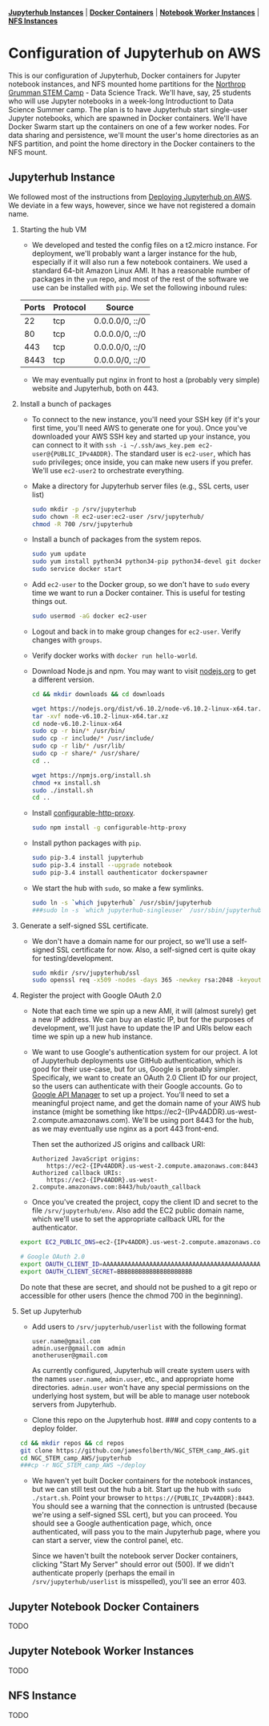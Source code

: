 **[Jupyterhub Instances](#jupyterhub-instances)** |
**[Docker Containers](#jupyter-notebook-docker-containers)** |
**[Notebook Worker Instances](#jupyter-notebook-worker-instances)** |
**[NFS Instances](#nfs-instance)**

# Configuration of Jupyterhub on AWS
This is our configuration of Jupyterhub, Docker containers for Jupyter notebook instances, and NFS mounted home partitions for the [Northrop Grumman STEM Camp](https://conferencereg.colostate.edu/Registration/Welcome.aspx?e=EB64C01EC8135319E6CDA22A5B404146) - Data Science Track.
We'll have, say, 25 students who will use Jupyter notebooks in a week-long Introductiont to Data Science Summer camp.
The plan is to have Jupyterhub start single-user Jupyter notebooks, which are spawned in Docker containers.
We'll have Docker Swarm start up the containers on one of a few worker nodes.
For data sharing and persistence, we'll mount the user's home directories as an NFS partition, and point the home directory in the Docker containers to the NFS mount.

## Jupyterhub Instance
We followed most of the instructions from [Deploying Jupyterhub on AWS](https://github.com/jupyterhub/jupyterhub/wiki/Deploying-JupyterHub-on-AWS).
We deviate in a few ways, however, since we have not registered a domain name.

1. Starting the hub VM
   * We developed and tested the config files on a t2.micro instance.
     For deployment, we'll probably want a larger instance for the hub, especially if it will also run a few notebook containers.
     We used a standard 64-bit Amazon Linux AMI.
     It has a reasonable number of packages in the `yum` repo, and most of the rest of the software we use can be installed with `pip`.
     We set the following inbound rules:

    |Ports |	Protocol	| Source |
    |------|----------|--------|
    |22	| tcp	| 0.0.0.0/0, ::/0 |
    |80	| tcp	| 0.0.0.0/0, ::/0 |
    |443	| tcp	| 0.0.0.0/0, ::/0 |
    |8443	| tcp	| 0.0.0.0/0, ::/0 |

   * We may eventually put nginx in front to host a (probably very simple) website and Jupyterhub, both on 443.

2. Install a bunch of packages
   * To connect to the new instance, you'll need your SSH key (if it's your first time, you'll need AWS to generate one for you).
     Once you've downloaded your AWS SSH key and started up your instance, you can connect to it with `ssh -i ~/.ssh/aws_key.pem ec2-user@{PUBLIC_IPv4ADDR}`.
      The standard user is `ec2-user`, which has `sudo` privileges; once inside, you can make new users if you prefer.
      We'll use `ec2-user2` to orchestrate everything.

   * Make a directory for Jupyterhub server files (e.g., SSL certs, user list)
      ```bash
      sudo mkdir -p /srv/jupyterhub
      sudo chown -R ec2-user:ec2-user /srv/jupyterhub/
      chmod -R 700 /srv/jupyterhub
      ```

   * Install a bunch of packages from the system repos.
      ```bash
      sudo yum update
      sudo yum install python34 python34-pip python34-devel git docker gcc gcc-c++
      sudo service docker start
      ```

   * Add `ec2-user` to the Docker group, so we don't have to `sudo` every time we want to run a Docker container.
      This is useful for testing things out.
      ```bash
      sudo usermod -aG docker ec2-user
      ```

   * Logout and back in to make group changes for `ec2-user`.  Verify changes with `groups`.

   * Verify docker works with `docker run hello-world`.

   * Download Node.js and npm.  You may want to visit [nodejs.org](https://nodejs.org/en/download/) to get a different version.
     ```bash
     cd && mkdir downloads && cd downloads

     wget https://nodejs.org/dist/v6.10.2/node-v6.10.2-linux-x64.tar.xz
     tar -xvf node-v6.10.2-linux-x64.tar.xz
     cd node-v6.10.2-linux-x64
     sudo cp -r bin/* /usr/bin/
     sudo cp -r include/* /usr/include/
     sudo cp -r lib/* /usr/lib/
     sudo cp -r share/* /usr/share/
     cd ..

     wget https://npmjs.org/install.sh
     chmod +x install.sh
     sudo ./install.sh
     cd ..
     ```

   * Install [configurable-http-proxy](https://github.com/jupyterhub/configurable-http-proxy).
     ```bash
     sudo npm install -g configurable-http-proxy
     ```

   * Install python packages with `pip`.
     ```bash
     sudo pip-3.4 install jupyterhub
     sudo pip-3.4 install --upgrade notebook
     sudo pip-3.4 install oauthenticator dockerspawner
     ```

   * We start the hub with `sudo`, so make a few symlinks.
     ```bash
     sudo ln -s `which jupyterhub` /usr/sbin/jupyterhub
     ###sudo ln -s `which jupyterhub-singleuser` /usr/sbin/jupyterhub-singleuser
     ```

3. Generate a self-signed SSL certificate.
   * We don't have a domain name for our project, so we'll use a self-signed SSL certificate for now.
     Also, a self-signed cert is quite okay for testing/development.
     ```bash
     sudo mkdir /srv/jupyterhub/ssl
     sudo openssl req -x509 -nodes -days 365 -newkey rsa:2048 -keyout /srv/jupyterhub/ssl/hub.key -out /srv/jupyterhub/ssl/hub.crt
     ```

4. Register the project with Google OAuth 2.0
   * Note that each time we spin up a new AMI, it will (almost surely) get a new IP address.  We can buy an elastic IP, but for the purposes of development, we'll just have to update the IP and URIs below each time we spin up a new hub instance.

   * We want to use Google's authentication system for our project.  A lot of Jupyterhub deployments use GitHub authentication, which is good for their use-case, but for us, Google is probably simpler.
     Specificaly, we want to create an OAuth 2.0 Client ID for our project, so the users can authenticate with their Google accounts.
     Go to [Google API Manager](https://console.developers.google.com/apis/credentials) to set up a project.
     You'll need to set a meaningful project name, and get the domain name of your AWS hub instance (might be something like https://ec2-{IPv4ADDR}.us-west-2.compute.amazonaws.com).
     We'll be using port 8443 for the hub, as we may eventually use nginx as a port 443 front-end.

     Then set the authorized JS origins and callback URI:
     ```
     Authorized JavaScript origins:
         https://ec2-{IPv4ADDR}.us-west-2.compute.amazonaws.com:8443
     Authorized callback URIs:
         https://ec2-{IPv4ADDR}.us-west-2.compute.amazonaws.com:8443/hub/oauth_callback
     ```

   * Once you've created the project, copy the client ID and secret to the file `/srv/jupyterhub/env`.  Also add the EC2 public domain name, which we'll use to set the appropriate callback URL for the authenticator.
    ```bash
    export EC2_PUBLIC_DNS=ec2-{IPv4ADDR}.us-west-2.compute.amazonaws.com

    # Google OAuth 2.0
    export OAUTH_CLIENT_ID=AAAAAAAAAAAAAAAAAAAAAAAAAAAAAAAAAAAAAAAAAAAAAA.apps.googleusercontent.com
    export OAUTH_CLIENT_SECRET=BBBBBBBBBBBBBBBBBBBBB
    ```
    Do note that these are secret, and should not be pushed to a git repo or accessible for other users (hence the chmod 700 in the beginning).

5. Set up Jupyterhub
   * Add users to `/srv/jupyterhub/userlist` with the following format
     ```
     user.name@gmail.com
     admin.user@gmail.com admin
     anotheruser@gmail.com
     ```
     As currently configured, Jupyterhub will create system users with the names `user.name`, `admin.user`, etc., and appropriate home directories.  `admin.user` won't have any special permissions on the underlying host system, but will be able to manage user notebook servers from Jupyterhub.

   * Clone this repo on the Jupyterhub host. ### and copy contents to a deploy folder.
   ```bash
   cd && mkdir repos && cd repos
   git clone https://github.com/jamesfolberth/NGC_STEM_camp_AWS.git
   cd NGC_STEM_camp_AWS/jupyterhub
   ###cp -r NGC_STEM_camp_AWS ~/deploy
   ```

   * We haven't yet built Docker containers for the notebook instances, but we can still test out the hub a bit.  Start up the hub with `sudo ./start.sh`.  Point your browser to `https://{PUBLIC_IPv4ADDR}:8443`.  You should see a warning that the connection is untrusted (because we're using a self-signed SSL cert), but you can proceed.  You should see a Google authentication page, which, once authenticated, will pass you to the main Jupyterhub page, where you can start a server, view the control panel, etc.

     Since we haven't built the notebook server Docker containers, clicking "Start My Server" should error out (500).  If we didn't authenticate properly (perhaps the email in `/srv/jupyterhub/userlist` is misspelled), you'll see an error 403.


## Jupyter Notebook Docker Containers
TODO

## Jupyter Notebook Worker Instances
TODO

## NFS Instance
TODO
